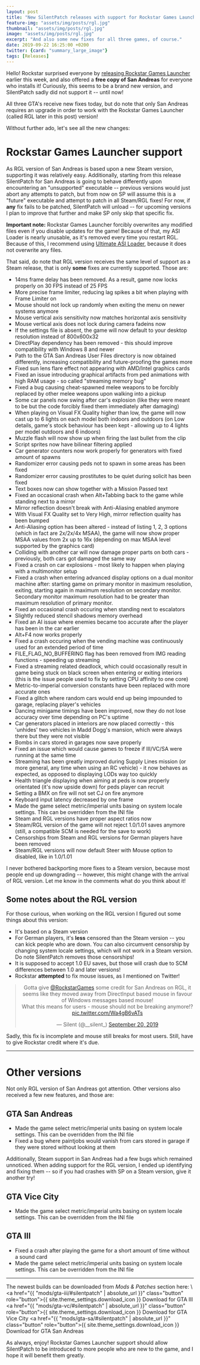 ```yaml
---
layout: post
title: "New SilentPatch releases with support for Rockstar Games Launcher version!"
feature-img: "assets/img/posts/rgl.jpg"
thumbnail: "assets/img/posts/rgl.jpg"
image: "assets/img/posts/rgl.jpg"
excerpt: "And also some new fixes for all three games, of course."
date: 2019-09-22 16:25:00 +0200
twitter: {card: "summary_large_image"}
tags: [Releases]
---
```

Hello! Rockstar surprised everyone by [releasing Rockstar Games Launcher](https://socialclub.rockstargames.com/rockstar-games-launcher) earlier this week,
and also offered a **free copy of San Andreas** for everyone who installs it!
Curiously, this seems to be a brand new version, and SilentPatch sadly did not support it -- until now!

All three GTA's receive new fixes today, but do note that only San Andreas requires an upgrade in order to work with
the Rockstar Games Launcher (called RGL later in this post) version!

Without further ado, let's see all the new changes:

Rockstar Games Launcher support
===============================

As RGL version of San Andreas is based upon a new Steam version, supporting it was relatively easy.
Additionally, starting from this release SilentPatch for San Andreas is going to behave differently upon encountering an "unsupported"
executable -- previous versions would just abort any attempts to patch, but from now on SP will assume this is a "future" executable
and attempt to patch in all Steam/RGL fixes!
For now, if **any** fix fails to be patched, SilentPatch will unload -- for upcoming versions I plan to improve that further
and make SP only skip that specific fix.

**Important note:** Rockstar Games Launcher forcibly overwrites any modified files even if you disable updates for the game!
Because of that, my ASI Loader is nearly unusable, as it's removed every time you restart RGL. Because of this,
I recommend using [Ultimate ASI Loader](https://github.com/ThirteenAG/Ultimate-ASI-Loader/releases/download/v4.52/Ultimate-ASI-Loader.zip), because it does not overwrite any files.

That said, do note that RGL version receives the same level of support as a Steam release,
that is only **some** fixes are currently supported. Those are:

* 14ms frame delay has been removed. As a result, game now locks properly on 30 FPS instead of 25 FPS
* More precise frame limiter, reducing lag spikes a bit when playing with Frame Limiter on
* Mouse should not lock up randomly when exiting the menu on newer systems anymore
* Mouse vertical axis sensitivity now matches horizontal axis sensitivity
* Mouse vertical axis does not lock during camera fadeins now
* If the settings file is absent, the game will now default to your desktop resolution instead of 800x600x32
* DirectPlay dependency has been removed - this should improve compatibility with Windows 8 and newer
* Path to the GTA San Andreas User Files directory is now obtained differently, increasing compatibility and future-proofing the games more
* Fixed sun lens flare effect not appearing with AMD/Intel graphics cards
* Fixed an issue introducing graphical artifacts from ped animations with high RAM usage - so called "streaming memory bug"
* Fixed a bug causing cheat-spawned melee weapons to be forcibly replaced by other melee weapons upon walking into a pickup
* Some car panels now swing after car's explosion (like they were meant to be but the code forcibly fixed them immediately after damaging)
* When playing on Visual FX Quality higher than low, the game will now cast up to 6 lights on each model both indoors and outdoors (on Low details, game's stock behaviour has been kept - allowing up to 4 lights per model outdoors and 6 indoors)
* Muzzle flash will now show up when firing the last bullet from the clip
* Script sprites now have bilinear filtering applied
* Car generator counters now work properly for generators with fixed amount of spawns
* Randomizer error causing peds not to spawn in some areas has been fixed
* Randomizer error causing prostitutes to be quiet during solicit has been fixed
* Text boxes now can show together with a Mission Passed text
* Fixed an occasional crash when Alt+Tabbing back to the game while standing next to a mirror
* Mirror reflection doesn't break with Anti-Aliasing enabled anymore
* With Visual FX Quality set to Very High, mirror reflection quality has been bumped
* Anti-Aliasing option has been altered - instead of listing 1, 2, 3 options (which in fact are 2x/2x/4x MSAA), the game will now show proper MSAA values from 2x up to 16x (depending on max MSAA level supported by the graphics card)
* Colliding with another car will now damage proper parts on both cars - previously, both cars got damaged the same way
* Fixed a crash on car explosions - most likely to happen when playing with a multimonitor setup
* Fixed a crash when entering advanced display options on a dual monitor machine after: starting game on primary monitor in maximum resolution, exiting, starting again in maximum resolution on secondary monitor. Secondary monitor maximum resolution had to be greater than maximum resolution of primary monitor.
* Fixed an occasional crash occuring when standing next to escalators
* Slightly reduced stencil shadows memory overhead
* Fixed an AI issue where enemies became too accurate after the player has been in the car earlier
* Alt+F4 now works properly
* Fixed a crash occuring when the vending machine was continuously used for an extended period of time
* FILE_FLAG_NO_BUFFERING flag has been removed from IMG reading functions - speeding up streaming
* Fixed a streaming related deadlock, which could occasionally result in game being stuck on black screen when entering or exiting interiors (this is the issue people used to fix by setting CPU affinity to one core)
* Metric-to-imperial conversion constants have been replaced with more accurate ones
* Fixed a glitch where random cars would end up being impounded to garage, replacing player's vehicles
* Dancing minigame timings have been improved, now they do not lose accuracy over time depending on PC's uptime
* Car generators placed in interiors are now placed correctly - this 'unhides' two vehicles in Madd Dogg's mansion, which were always there but they were not visible
* Bombs in cars stored in garages now save properly
* Fixed an issue which would cause games to freeze if III/VC/SA were running at the same time
* Streaming has been greatly improved during Supply Lines mission (or more general, any time when using an RC vehicle) - it now behaves as expected, as opposed to displaying LODs way too quickly
* Health triangle displaying when aiming at peds is now properly orientated (it's now upside down) for peds player can recruit
* Setting a BMX on fire will not set CJ on fire anymore
* Keyboard input latency decreased by one frame
* Made the game select metric/imperial units basing on system locale settings. This can be overridden from the INI file
* Steam and RGL versions have proper aspect ratios now
* Steam/RGL version of the game will not reject 1.0/1.01 saves anymore (still, a compatible SCM is needed for the save to work)
* Censorships from Steam and RGL versions for German players have been removed
* Steam/RGL versions will now default Steer with Mouse option to disabled, like in 1.0/1.01

I never bothered backporting more fixes to a Steam version, because most people end up downgrading -- however,
this might change with the arrival of RGL version. Let me know in the comments what do you think about it!

Some notes about the RGL version
--------------------------------

For those curious, when working on the RGL version I figured out some things about this version:
* It's based on a Steam version
* For German players, it's **less** censored than the Steam version -- you can kick people who are down.
  You can also circumvent censorship by changing system locale settings, which will not work in a Steam version.
  Do note SilentPatch removes those censorships!
* It is supposed to accept 1.0 EU saves, but those will crash due to SCM differences between 1.0 and later versions!
* Rockstar **attempted** to fix mouse issues, as I mentioned on Twitter!

<div align="center">
<blockquote class="twitter-tweet"><p lang="en" dir="ltr">Gotta give <a href="https://twitter.com/RockstarGames?ref_src=twsrc%5Etfw">@RockstarGames</a> some credit for San Andreas on RGL, it seems like they moved away from DirectInput based mouse in favour of Windows messages based mouse!<br>What this means for users - mouse should not be breaking anymore!? <a href="https://t.co/Wa4gB6vATs">pic.twitter.com/Wa4gB6vATs</a></p>&mdash; Silent (@__silent_) <a href="https://twitter.com/__silent_/status/1175106767325487104?ref_src=twsrc%5Etfw">September 20, 2019</a></blockquote> <script async src="https://platform.twitter.com/widgets.js" charset="utf-8"></script>
</div>

Sadly, this fix is incomplete and mouse still breaks for most users. Still, have to give Rockstar credit where it's due.

***

Other versions
==============

Not only RGL version of San Andreas got attention. Other versions also received a few new features, and those are:

GTA San Andreas
---------------

* Made the game select metric/imperial units basing on system locale settings. This can be overridden from the INI file
* Fixed a bug where paintjobs would vanish from cars stored in garage if they were stored without looking at them

Additionally, Steam support in San Andreas had a few bugs which remained unnoticed.
When adding support for the RGL version, I ended up identifying and fixing them -- so if you had crashes with SP on a Steam version,
give it another try!

GTA Vice City
-------------

* Made the game select metric/imperial units basing on system locale settings. This can be overridden from the INI file

GTA III
-------

* Fixed a crash after playing the game for a short amount of time without a sound card
* Made the game select metric/imperial units basing on system locale settings. This can be overridden from the INI file

***

The newest builds can be downloaded from *Mods & Patches* section here: \\
<a href="{{ "mods/gta-iii/#silentpatch" | absolute_url }}" class="button" role="button">{{ site.theme_settings.download_icon }} Download for GTA III</a>
<a href="{{ "mods/gta-vc/#silentpatch" | absolute_url }}" class="button" role="button">{{ site.theme_settings.download_icon }} Download for GTA Vice City</a>
<a href="{{ "mods/gta-sa/#silentpatch" | absolute_url }}" class="button" role="button">{{ site.theme_settings.download_icon }} Download for GTA San Andreas</a>

As always, enjoy! Rockstar Games Launcher support should allow SilentPatch to be introduced to more people who are new to the game,
and I hope it will benefit them greatly.